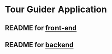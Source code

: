 # Tour Guider Application

## README for [front-end](tour_guider/README.md)

## README for [backend](tourguider/README.md)
